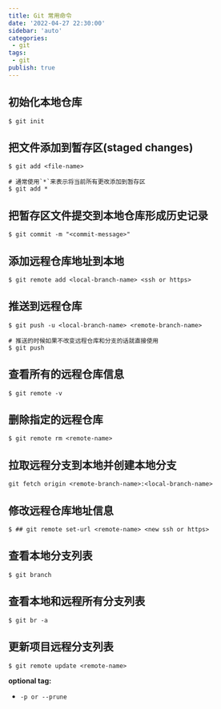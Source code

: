 ```yaml
---
title: Git 常用命令
date: '2022-04-27 22:30:00'
sidebar: 'auto'
categories:
 - git
tags:
 - git
publish: true
---
```


## 初始化本地仓库

```
$ git init
```

## 把文件添加到暂存区(staged changes)

```
$ git add <file-name>

# 通常使用`*`来表示将当前所有更改添加到暂存区
$ git add *
```

## 把暂存区文件提交到本地仓库形成历史记录

```
$ git commit -m "<commit-message>"
```

## 添加远程仓库地址到本地

```
$ git remote add <local-branch-name> <ssh or https>
```

## 推送到远程仓库

```
$ git push -u <local-branch-name> <remote-branch-name>

# 推送的时候如果不改变远程仓库和分支的话就直接使用
$ git push
```

## 查看所有的远程仓库信息

```
$ git remote -v
```

## 删除指定的远程仓库

```
$ git remote rm <remote-name>
```

## 拉取远程分支到本地并创建本地分支

```
git fetch origin <remote-branch-name>:<local-branch-name>
```

## 修改远程仓库地址信息

```
$ ## git remote set-url <remote-name> <new ssh or https>
```

## 查看本地分支列表

```
$ git branch
```

## 查看本地和远程所有分支列表

```
$ git br -a
```

## 更新项目远程分支列表

```
$ git remote update <remote-name>
```

**optional tag:**

- `-p or --prune`

